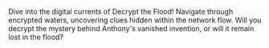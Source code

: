 Dive into the digital currents of Decrypt the Flood! Navigate through encrypted waters, uncovering clues hidden within the network flow. Will you decrypt the mystery behind Anthony's vanished invention, or will it remain lost in the flood?
